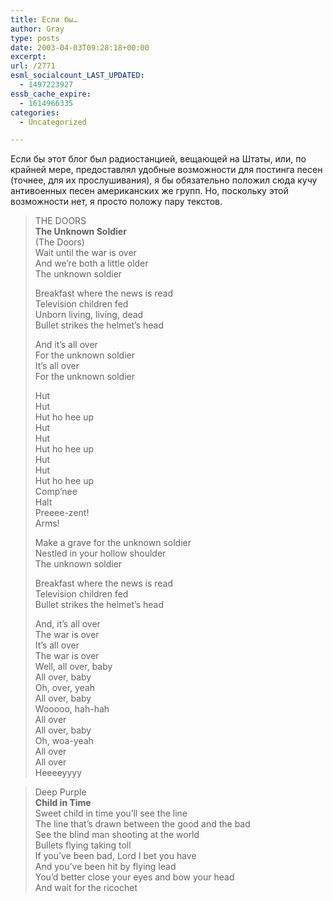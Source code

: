```yaml
---
title: Если бы…
author: Gray
type: posts
date: 2003-04-03T09:28:18+00:00
excerpt:
url: /2771
esml_socialcount_LAST_UPDATED:
  - 1497223927
essb_cache_expire:
  - 1614966335
categories:
  - Uncategorized

---
```








Если бы этот блог был радиостанцией, вещающей на Штаты, или, по крайней мере, предоставлял удобные возможности для постинга песен (точнее, для их прослушивания), я бы обязательно положил сюда кучу антивоенных песен американских же групп. Но, поскольку этой возможности нет, я просто положу пару текстов.

> THE DOORS  
> **The Unknown Soldier**  
> (The Doors)  
> Wait until the war is over  
> And we&#8217;re both a little older  
> The unknown soldier 
> 
> Breakfast where the news is read  
> Television children fed  
> Unborn living, living, dead  
> Bullet strikes the helmet&#8217;s head 
> 
> And it&#8217;s all over  
> For the unknown soldier  
> It&#8217;s all over  
> For the unknown soldier 
> 
> Hut  
> Hut  
> Hut ho hee up  
> Hut  
> Hut  
> Hut ho hee up  
> Hut  
> Hut  
> Hut ho hee up  
> Comp&#8217;nee  
> Halt  
> Preeee-zent!  
> Arms! 
> 
> Make a grave for the unknown soldier  
> Nestled in your hollow shoulder  
> The unknown soldier 
> 
> Breakfast where the news is read  
> Television children fed  
> Bullet strikes the helmet&#8217;s head 
> 
> And, it&#8217;s all over  
> The war is over  
> It&#8217;s all over  
> The war is over  
> Well, all over, baby  
> All over, baby  
> Oh, over, yeah  
> All over, baby  
> Wooooo, hah-hah  
> All over  
> All over, baby  
> Oh, woa-yeah  
> All over  
> All over  
> Heeeeyyyy 



> Deep Purple  
> **Child in Time**  
> Sweet child in time you&#8217;ll see the line  
> The line that&#8217;s drawn between the good and the bad  
> See the blind man shooting at the world  
> Bullets flying taking toll  
> If you&#8217;ve been bad, Lord I bet you have  
> And you&#8217;ve been hit by flying lead  
> You&#8217;d better close your eyes and bow your head  
> And wait for the ricochet
